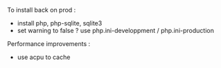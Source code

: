 To install back on prod :

- install php, php-sqlite, sqlite3
- set warning to false ? use php.ini-developpment / php.ini-production

Performance improvements : 
- use acpu to cache